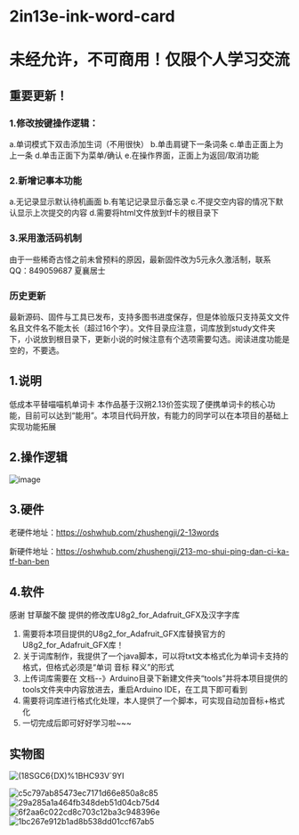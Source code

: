 # 2in13e-ink-word-card
# 未经允许，不可商用！仅限个人学习交流
## 重要更新！
### 1.修改按键操作逻辑：
a.单词模式下双击添加生词（不用很快）
b.单击肩键下一条词条
c.单击正面上为上一条
d.单击正面下为菜单/确认
e.在操作界面，正面上为返回/取消功能
### 2.新增记事本功能
a.无记录显示默认待机画面
b.有笔记记录显示备忘录
c.不提交空内容的情况下默认显示上次提交的内容
d.需要将html文件放到tf卡的根目录下
### 3.采用激活码机制
由于一些稀奇古怪之前未曾预料的原因，最新固件改为5元永久激活制，联系QQ：849059687 夏襄居士

### 历史更新
最新源码、固件与工具已发布，支持多图书进度保存，但是体验版只支持英文文件名且文件名不能太长（超过16个字）。文件目录应注意，词库放到study文件夹下，小说放到根目录下，更新小说的时候注意有个选项需要勾选。阅读进度功能是空的，不要选。
## 1.说明
低成本平替喵喵机单词卡
本作品基于汉朔2.13价签实现了便携单词卡的核心功能，目前可以达到“能用”。本项目代码开放，有能力的同学可以在本项目的基础上实现功能拓展
## 2.操作逻辑
![image](https://user-images.githubusercontent.com/32239713/170685574-7c2897a9-0ce5-4d91-82ae-221df62fb223.png)



## 3.硬件

老硬件地址：https://oshwhub.com/zhushengji/2-13words

新硬件地址：https://oshwhub.com/zhushengji/213-mo-shui-ping-dan-ci-ka-tf-ban-ben

## 4.软件

感谢 甘草酸不酸 提供的修改库U8g2_for_Adafruit_GFX及汉字字库

1. 需要将本项目提供的U8g2_for_Adafruit_GFX库替换官方的U8g2_for_Adafruit_GFX库！
2. 关于词库制作，我提供了一个java脚本，可以将txt文本格式化为单词卡支持的格式，但格式必须是“单词 音标 释义”的形式
3. 上传词库需要在 文档--》Arduino目录下新建文件夹“tools”并将本项目提供的tools文件夹中内容放进去，重启Arduino IDE，在工具下即可看到
4. 需要将词库进行格式化处理，本人提供了一个脚本，可实现自动加音标+格式化
5. 一切完成后即可好好学习啦~~~
## 实物图
![(18SGC6{DX)%1BHC93V`9YI](https://user-images.githubusercontent.com/32239713/170679970-26f1e835-d82a-45cc-959e-1a2c2614b649.jpg)

![c5c797ab85473ec7171d66e850a8c85](https://user-images.githubusercontent.com/32239713/167846542-5b24ebb7-7e59-4409-a604-877e4896b043.jpg)
![29a285a1a464fb348deb51d04cb75d4](https://user-images.githubusercontent.com/32239713/167846556-ceeea8a0-3d2e-41e6-b085-fbdf9236b299.jpg)
![6f2aa6c022cd8c703c12ba3c948396e](https://user-images.githubusercontent.com/32239713/167846569-ec5ff1a5-61f0-4c39-9721-9e5f0e1fa89b.jpg)
![1bc267e912b1ad8b538dd01ccf67ab5](https://user-images.githubusercontent.com/32239713/167846578-83825b64-21f4-41a9-8b69-19151cf1b281.jpg)

